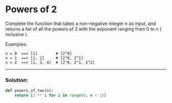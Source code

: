 # Powers of 2

Complete the function that takes a non-negative integer n as input, and returns a list of all the powers of 2 with the exponent ranging from 0 to n ( inclusive ).

Examples:

```
n = 0  ==> [1]        # [2^0]
n = 1  ==> [1, 2]     # [2^0, 2^1]
n = 2  ==> [1, 2, 4]  # [2^0, 2^1, 2^2]
```

---

### Solution:

```python
def powers_of_two(n):
    return [2 ** i for i in range(0, n + 1)] 
```
